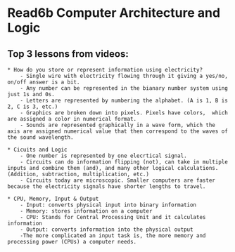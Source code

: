 # Read6b Computer Architecture and Logic

## Top 3 lessons from videos:

    * How do you store or represent information using electricity?
        - Single wire with electricity flowing through it giving a yes/no, on/off answer is a bit. 
        - Any number can be represented in the bianary number system using just 1s and 0s.
        - Letters are represented by numbering the alphabet. (A is 1, B is 2, C is 3, etc.)
        - Graphics are broken down into pixels. Pixels have colors,  which are assigned a color in numerical format.
        - Sounds are represented graphically in a wave form, which the axis are assigned numerical value that then correspond to the waves of the sound wavelength.

    * Cicuits and Logic
        - One number is represented by one elecrtical signal.
        - Circuits can do information flipping (not), can take in multiple inputs and combine them (and), and many other logical calculations. (Addition, subtraction, multiplication, etc.)
        - Circuits today are microscopic. Smaller computers are faster because the electricity signals have shorter lengths to travel. 

    * CPU, Memory, Input & Output
        - Input: converts physical input into binary information
        - Memory: stores information on a computer
        - CPU: Stands for Central Processing Unit and it calculates information
        - Output: converts information into the physical output
        -The more complicated an input task is, the more memory and processing power (CPUs) a computer needs. 
